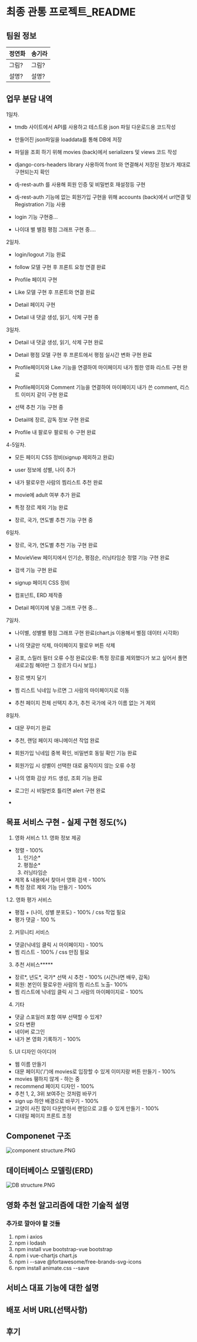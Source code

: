# 최종 관통 프로젝트_README

## 팀원 정보

| 정연화 | 송기라 |
| --- | --- |
| 그림? | 그림? |
| 설명? | 설명? |

## 업무 분담 내역

1일차. 

- tmdb 사이트에서 API를 사용하고 테스트용 json 파일 다운로드용 코드작성 

- 만들어진 json파일을 loaddata를 통해 DB에 저장

- 파일을 조회 하기 위해 movies (back)에서 serializers 및 views 코드 작성

- django-cors-headers library 사용하여 front 와 연결해서 저장된 정보가 제대로 구현되는지 확인

- dj-rest-auth 를 사용해 회원 인증 및 비밀번호 재설정등 구현

- dj-rest-auth 기능에 없는 회원가입 구현을 위해 accounts (back)에서 url연결 및 Registration 기능 사용

- login 기능 구현중...

- 나이대 별 별점 평점 그래프 구현 중....

2일차. 

- login/logout 기능 완료

- follow 모델 구현 후 프론트 요청 연결 완료

- Profile 페이지 구현

- Like 모델 구현 후 프론트와 연결 완료

- Detail 페이지 구현

- Detail 내 댓글 생성, 읽기, 삭제 구현 중

3일차.

- Detail 내 댓글 생성, 읽기, 삭제 구현 완료

- Detail 평점 모델 구현 후 프론트에서 평점 실시간 변화 구현 완료

- Profile페이지와 Like 기능을 연결하여 마이페이지 내가 찜한 영화 리스트 구현 완료

- Profile페이지와 Comment 기능을 연결하여 마이페이지 내가 쓴 comment, 리스트 이미지 같이 구현 완료

- 선택 추천 기능 구현 중

- Detail에 장르, 감독 정보 구현 완료

- Profile 내 팔로우 팔로워 수 구현 완료

4-5일차.

- 모든 페이지 CSS 정비(signup 제외하고 완료)

- user 정보에 성별, 나이 추가

- 내가 팔로우한 사람의 찜리스트 추천 완료

- movie에 adult 여부 추가 완료

- 특정 장르 제외 기능 완료

- 장르, 국가, 연도별 추천 기능 구현 중

6일차.

- 장르, 국가, 연도별 추천 기능 구현 완료

- MovieView 페이지에서 인기순, 평점순, 러닝타임순 정렬 기능 구현 완료

- 검색 기능 구현 완료

- signup 페이지 CSS 정비 

- 컴포넌트, ERD 제작중

- Detail 페이지에 넣을 그래프 구현 중...

7일차.

- 나이별, 성별별 평점 그래프 구현 완료(chart.js 이용해서 별점 데이터 시각화)

- 나의 댓글만 삭제, 마이페이지 팔로우 버튼 삭제

- 공포, 스릴러 필터 오류 수정 완료(오류: 특정 장르를 제외했다가 보고 싶어서 풀면 새로고침 해야만 그 장르가 다시 보임.)

- 장르 뱃지 달기

- 찜 리스트 닉네임 누르면 그 사람의 마이페이지로 이동

- 추천 페이지 전체 선택지 추가, 추천 국가에 국가 이름 없는 거 제외

8일차.

- 대문 꾸미기 완료

- 추천, 랜덤 페이지 애니메이션 작업 완료

- 회원가입 닉네임 중복 확인, 비밀번호 동일 확인 기능 완료

- 회원가입 시 성별이 선택한 대로 움직이지 않는 오류 수정

- 나의 영화 감상 카드 생성, 조회 기능 완료

- 로그인 시 비밀번호 틀리면 alert 구현 완료

- 

## 목표 서비스 구현 - 실제 구현 정도(%)

1. 영화 서비스
   1.1. 영화 정보 제공
- 정렬 - 100%
  1) 인기순*
  2) 평점순*
  3) 러닝타임순
- 제목 & 내용에서 찾아서 영화 검색 - 100%
- 특정 장르 제외 기능 만들기 - 100%

1.2. 영화 평가 서비스

- 평점 + (나이, 성별 분포도) - 100% / css 작업 필요
- 평가 댓글 - 100 %
2. 커뮤니티 서비스
- 댓글(닉네임 클릭 시 마이페이지)  - 100%
- 찜 리스트 - 100% / css 만짐 필요
3. 추천 서비스*****
- 장르*, 년도*, 국가* 선택 시 추천 - 100% (시간나면 배우, 감독)
- 회원: 본인이 팔로우한 사람의 찜 리스트 노출- 100%
- 찜 리스트에 닉네임 클릭 시 그 사람의 마이페이지로 - 100%
4. 기타
- 댓글 스포일러 포함 여부 선택할 수 있게?
- 오타 변환
- 네이버 로그인
- 내가 본 영화 기록하기 - 100%

5. UI 디자인 아이디어
- 웹 이름 만들기
- 대문 페이지('/')에 movies로 입장할 수 있게 이미지랑 버튼 만들기 - 100%
- movies 휑하지 않게 - 하는 중
- recommend 페이지 디자인 - 100%
- 추천 1, 2, 3위 보여주는 것처럼 바꾸기
- sign up 하얀 배경으로 바꾸기 - 100%
- 고양이 사진 많이 다운받아서 랜덤으로 고를 수 있게 만들기 - 100%
- 디테일 페이지 프론트 조정

## Componenet 구조

![component structure.PNG](README_1121(6일차)_assets/29917dd4cedac31ede62ff63c71c882e6eb542f8.PNG)

## 데이터베이스 모델링(ERD)

![DB structure.PNG](README_1121(6일차)_assets/d4f826cb64a1c4d90b09edce1537d6c8f0960f6e.PNG)



## 영화 추천 알고리즘에 대한 기술적 설명
### 추가로 깔아야 할 것들
1. npm i axios
2. npm i lodash
3. npm install vue bootstrap-vue bootstrap
4. npm i vue-chartjs chart.js
5. npm i --save @fortawesome/free-brands-svg-icons
6. npm install animate.css --save

## 서비스 대표 기능에 대한 설명

## 배포 서버 URL(선택사항)

## 후기